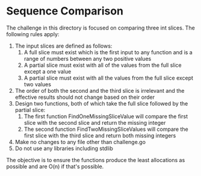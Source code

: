 # Sequence Comparison

The challenge in this directory is focused on comparing three int slices. The following rules apply:

1. The input slices are defined as follows:
   1. A full slice must exist which is the first input to any function and is a range of numbers between any two positive values
   2. A partial slice must exist with all of the values from the full slice except a one value
   3. A partial slice must exist with all the values from the full slice except two values
2. The order of both the second and the third slice is irrelevant and the effective results should not change based on 
   their order
3. Design two functions, both of which take the full slice followed by the partial slice:
   1. The first function FindOneMissingSliceValue will compare the first slice with the second slice and return the missing integer
   2. The second function FindTwoMissingSliceValues will compare the first slice with the third slice and return both missing integers
4. Make no changes to any file other than challenge.go
5. Do not use any libraries including stdlib

The objective is to ensure the functions produce the least allocations as possible and are O(n) if that's possible.